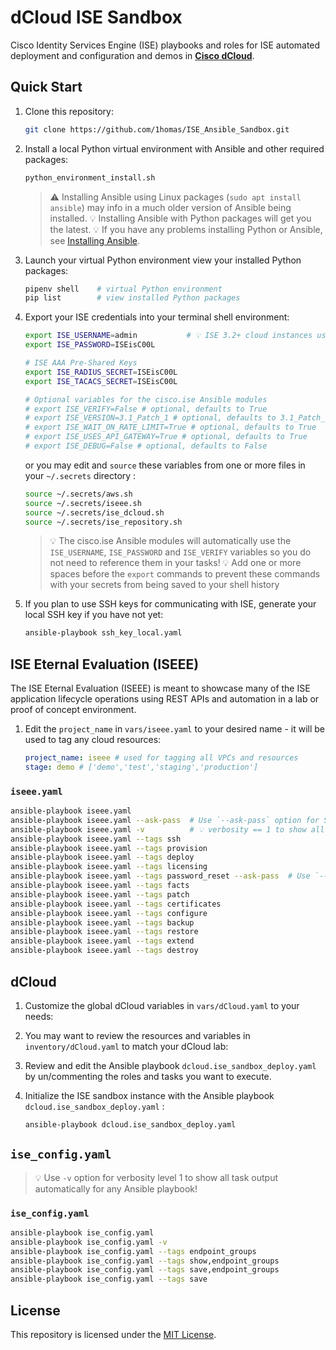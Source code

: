 # dCloud ISE Sandbox

Cisco Identity Services Engine (ISE) playbooks and roles for ISE automated deployment and configuration and demos in **[Cisco dCloud](https://dCloud.cisco.com)**.

## Quick Start

1. Clone this repository:  

   ```sh
   git clone https://github.com/1homas/ISE_Ansible_Sandbox.git
   ```

1. Install a local Python virtual environment with Ansible and other required packages:  

    ```sh
    python_environment_install.sh
    ```

    > ⚠ Installing Ansible using Linux packages (`sudo apt install ansible`) may info in a much older version of Ansible being installed.
    > 💡 Installing Ansible with Python packages will get you the latest.
    > 💡 If you have any problems installing Python or Ansible, see [Installing Ansible](https://docs.ansible.com/ansible/latest/installation_guide/intro_installation.html).

1. Launch your virtual Python environment view your installed Python packages:

    ```sh
    pipenv shell    # virtual Python environment 
    pip list        # view installed Python packages
    ```

1. Export your ISE credentials into your terminal shell environment:  

    ```sh
    export ISE_USERNAME=admin           # 💡 ISE 3.2+ cloud instances use `iseadmin`
    export ISE_PASSWORD=ISEisC00L

    # ISE AAA Pre-Shared Keys
    export ISE_RADIUS_SECRET=ISEisC00L
    export ISE_TACACS_SECRET=ISEisC00L

    # Optional variables for the cisco.ise Ansible modules
    # export ISE_VERIFY=False # optional, defaults to True
    # export ISE_VERSION=3.1_Patch_1 # optional, defaults to 3.1_Patch_1
    # export ISE_WAIT_ON_RATE_LIMIT=True # optional, defaults to True
    # export ISE_USES_API_GATEWAY=True # optional, defaults to True
    # export ISE_DEBUG=False # optional, defaults to False
    ```

    or you may edit and `source` these variables from one or more files in your `~/.secrets` directory :

    ```sh
    source ~/.secrets/aws.sh
    source ~/.secrets/iseee.sh
    source ~/.secrets/ise_dcloud.sh
    source ~/.secrets/ise_repository.sh
    ```

    > 💡 The cisco.ise Ansible modules will automatically use the `ISE_USERNAME`, `ISE_PASSWORD` and `ISE_VERIFY` variables so you do not need to reference them in your tasks!
    > 💡 Add one or more spaces before the `export` commands to prevent these commands with your secrets from being saved to your shell history

1. If you plan to use SSH keys for communicating with ISE, generate your local SSH key if you have not yet:

    ```sh
    ansible-playbook ssh_key_local.yaml
    ```



## ISE Eternal Evaluation (ISEEE)

The ISE Eternal Evaluation (ISEEE) is meant to showcase many of the ISE application lifecycle operations using REST APIs and automation in a lab or proof of concept environment.

1. Edit the `project_name` in `vars/iseee.yaml` to your desired name - it will be used to tag any cloud resources:

    ```yaml
    project_name: iseee # used for tagging all VPCs and resources
    stage: demo # ['demo','test','staging','production']
    ```


### `iseee.yaml`

```sh
ansible-playbook iseee.yaml
ansible-playbook iseee.yaml --ask-pass  # Use `--ask-pass` option for SSH keys password
ansible-playbook iseee.yaml -v          # 💡 verbosity == 1 to show all task output automatically
ansible-playbook iseee.yaml --tags ssh
ansible-playbook iseee.yaml --tags provision
ansible-playbook iseee.yaml --tags deploy
ansible-playbook iseee.yaml --tags licensing
ansible-playbook iseee.yaml --tags password_reset --ask-pass  # Use `--ask-pass` option for SSH key password
ansible-playbook iseee.yaml --tags facts
ansible-playbook iseee.yaml --tags patch
ansible-playbook iseee.yaml --tags certificates
ansible-playbook iseee.yaml --tags configure
ansible-playbook iseee.yaml --tags backup
ansible-playbook iseee.yaml --tags restore
ansible-playbook iseee.yaml --tags extend
ansible-playbook iseee.yaml --tags destroy
```

## dCloud

1. Customize the global dCloud variables in `vars/dCloud.yaml` to your needs:

1. You may want to review the resources and variables in `inventory/dCloud.yaml` to match your dCloud lab:

1. Review and edit the Ansible playbook `dcloud.ise_sandbox_deploy.yaml` by un/commenting the roles and tasks you want to execute.

1. Initialize the ISE sandbox instance with the Ansible playbook `dcloud.ise_sandbox_deploy.yaml` :

    ```sh
    ansible-playbook dcloud.ise_sandbox_deploy.yaml
    ```

## `ise_config.yaml`

> 💡 Use `-v` option for verbosity level 1 to show all task output automatically for any Ansible playbook!

### `ise_config.yaml`

```sh
ansible-playbook ise_config.yaml
ansible-playbook ise_config.yaml -v
ansible-playbook ise_config.yaml --tags endpoint_groups
ansible-playbook ise_config.yaml --tags show,endpoint_groups
ansible-playbook ise_config.yaml --tags save,endpoint_groups
ansible-playbook ise_config.yaml --tags save
```

## License

This repository is licensed under the [MIT License](https://choosealicense.com/licenses/mit/).
